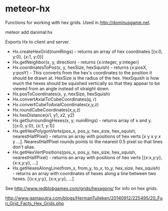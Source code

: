 meteor-hx
=========

Functions for working with hex grids.  Used in http://dominusgame.net.

meteor add danimal:hx

Exports Hx to client and server.

* Hx.createHexGrid(numRings) - returns an array of hex coordinates [{x:0, y:0}, {x:1, y:0}]
* Hx.getNeighbor(x, y, direction) - returns {x:integer, y:integer}
* Hx.coordinatesToPos(x, y, hexSize, hexSquish) - returns {x:posX, y:posY} - This converts from the hex's coordinates to the position it should be drawn at.  HexSize is the radius of the hex.  HexSquish is how much the hexes should be squished vertically so that they appear to be viewed from an angle instead of straight down.
* Hx.posToCoordinates(x, y, hexSize, hexSquish)
* Hx.convertAxialToCubeCoordinates(q, r)
* Hx.convertCubeToAxialCoordinates(x,y,z)
* Hx.roundCubeCoordinates(x,y,z)
* Hx.hexDistance(x1, y1, x2, y2)
* Hx.getSurroundingHexes(x, y, numRings) - returns array of x and y.  [{x:0, y:0}, {x:1, y:1}]
* Hx.getHexPolygonVerts(pos_x, pos_y, hex_size, hex_squish, nearestHalfPixel) - returns an array with positions of hex verts [x y x y x y ...]. NearestHalfPixel rounds points to the nearest 0.5 pixel so that lines don't alias.
* Hx.getHexVertPositions(pos_x, pos_y, hex_size, hex_squish, nearestHalfPixel) - returns an array with positions of hex verts [{x:x,y:y}, {x:x,y:y}, ...]
* Hx.getHexesAlongLine(from_x, from_y, to_x, to_y, hex_size, hex_squish) - returns an array with coordinates of hexes along a line between two hexes. [{x:x,y:y}, {x:x,y:y}, ...]

See http://www.redblobgames.com/grids/hexagons/ for info on hex grids.

http://www.gamasutra.com/blogs/HermanTulleken/20140912/225495/20_Fun_Grid_Facts_Hex_Grids.php
